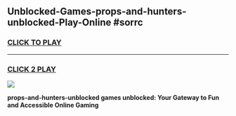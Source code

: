 
## Unblocked-Games-props-and-hunters-unblocked-Play-Online #sorrc
<h3>
<a href="https://news.freeplayer.one?title=props-and-hunters-unblocked&ref=3">CLICK TO PLAY</a></h3>
<hr>

<h3>
<a href="https://news.freeplayer.one?title=props-and-hunters-unblocked&ref=3">CLICK 2 PLAY</a>
  
</h3>

<a href="https://news.freeplayer.one?title=props-and-hunters-unblocked&ref=3"><img src="https://clearcache.store/games.png"></a>


**props-and-hunters-unblocked games unblocked: Your Gateway to Fun and Accessible Online Gaming**
